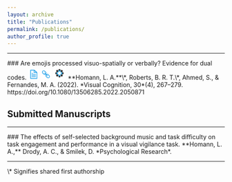 ```yaml
---
layout: archive
title: "Publications"
permalink: /publications/
author_profile: true
---
```


<hr>
### Are emojis processed visuo-spatially or verbally? Evidence for dual codes. <a href="/files/emoji-paper.pdf" target="_blank"><img src="/images/icons/paper.png" width="25" height="25"></a> <a href="https://doi.org/10.1080/13506285.2022.2050871" target="_blank"><img src="/images/icons/link.png" width="25" height="25"></a> <a href="https://osf.io/3uvny/" target="_blank"><img src="/images/icons/osf.png" width="30" height="30"></a> 
**Homann, L. A.**\*, Roberts, B. R. T.\*, Ahmed, S., & Fernandes, M. A. (2022). *Visual Cognition, 30*(4), 267–279. https://doi.org/10.1080/13506285.2022.2050871

## Submitted Manuscripts
<hr>
### The effects of self-selected background music and task difficulty on task engagement and performance in a visual vigilance task.
**Homann, L. A.,** Drody, A. C., & Smilek, D. *Psychological Research*.
<hr>
\* Signifies shared first authorship